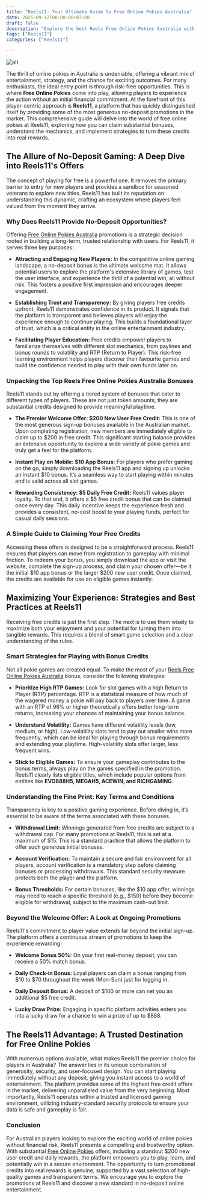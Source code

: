 ```yaml
---
title: "Reels11: Your Ultimate Guide to Free Online Pokies Australia"
date: 2025-09-12T00:00:00+07:00
draft: false
description: "Explore the best Reels Free Online Pokies Australia with Reels11. Our guide covers how to claim up to $200 in free credits, play risk-free, and use smart strategies."
tags: ["Reels11"]
categories: ["Reels11"]

---
```

![alt](https://reels11.vip/media/9a02eea95438686cac679.png)

The thrill of online pokies in Australia is undeniable, offering a vibrant mix of entertainment, strategy, and the chance for exciting outcomes. For many enthusiasts, the ideal entry point is through risk-free opportunities. This is where **Free Online Pokies** come into play, allowing players to experience the action without an initial financial commitment. At the forefront of this player-centric approach is **Reels11**, a platform that has quickly distinguished itself by providing some of the most generous no-deposit promotions in the market. This comprehensive guide will delve into the world of free online pokies at Reels11, exploring how you can claim substantial bonuses, understand the mechanics, and implement strategies to turn these credits into real rewards.

## The Allure of No-Deposit Gaming: A Deep Dive into Reels11's Offers

The concept of playing for free is a powerful one. It removes the primary barrier to entry for new players and provides a sandbox for seasoned veterans to explore new titles. Reels11 has built its reputation on understanding this dynamic, crafting an ecosystem where players feel valued from the moment they arrive.

### Why Does Reels11 Provide No-Deposit Opportunities?

Offering [Free Online Pokies Australia](https://reels11.vip/) promotions is a strategic decision rooted in building a long-term, trusted relationship with users. For Reels11, it serves three key purposes:

*   **Attracting and Engaging New Players:** In the competitive online gaming landscape, a no-deposit bonus is the ultimate welcome mat. It allows potential users to explore the platform's extensive library of games, test the user interface, and experience the thrill of a potential win, all without risk. This fosters a positive first impression and encourages deeper engagement.
    
*   **Establishing Trust and Transparency:** By giving players free credits upfront, Reels11 demonstrates confidence in its product. It signals that the platform is transparent and believes players will enjoy the experience enough to continue playing. This builds a foundational layer of trust, which is a critical entity in the online entertainment industry.
    
*   **Facilitating Player Education:** Free credits empower players to familiarize themselves with different slot mechanics, from paylines and bonus rounds to volatility and RTP (Return to Player). This risk-free learning environment helps players discover their favourite games and build the confidence needed to play with their own funds later on.
    

### Unpacking the Top Reels Free Online Pokies Australia Bonuses

Reels11 stands out by offering a tiered system of bonuses that cater to different types of players. These are not just token amounts; they are substantial credits designed to provide meaningful playtime.

*   **The Premier Welcome Offer: $200 New User Free Credit:** This is one of the most generous sign-up bonuses available in the Australian market. Upon completing registration, new members are immediately eligible to claim up to $200 in free credit. This significant starting balance provides an extensive opportunity to explore a wide variety of pokie games and truly get a feel for the platform.
    
*   **Instant Play on Mobile: $10 App Bonus:** For players who prefer gaming on the go, simply downloading the Reels11 app and signing up unlocks an instant $10 bonus. It’s a seamless way to start playing within minutes and is valid across all slot games.
    
*   **Rewarding Consistency: $5 Daily Free Credit:** Reels11 values player loyalty. To that end, it offers a $5 free credit bonus that can be claimed once every day. This daily incentive keeps the experience fresh and provides a consistent, no-cost boost to your playing funds, perfect for casual daily sessions.
    

### A Simple Guide to Claiming Your Free Credits

Accessing these offers is designed to be a straightforward process. Reels11 ensures that players can move from registration to gameplay with minimal friction. To redeem your bonus, you simply download the app or visit the website, complete the sign-up process, and claim your chosen offer—be it the initial $10 app bonus or the larger $200 new user credit. Once claimed, the credits are available for use on eligible games instantly.

## Maximizing Your Experience: Strategies and Best Practices at Reels11

Receiving free credits is just the first step. The next is to use them wisely to maximize both your enjoyment and your potential for turning them into tangible rewards. This requires a blend of smart game selection and a clear understanding of the rules.

### Smart Strategies for Playing with Bonus Credits

Not all pokie games are created equal. To make the most of your [Reels Free Online Pokies Australia](https://reels11.vip/) bonus, consider the following strategies:

*   **Prioritize High RTP Games:** Look for slot games with a high Return to Player (RTP) percentage. RTP is a statistical measure of how much of the wagered money a pokie will pay back to players over time. A game with an RTP of 96% or higher theoretically offers better long-term returns, increasing your chances of maintaining your bonus balance.
    
*   **Understand Volatility:** Games have different volatility levels (low, medium, or high). Low-volatility slots tend to pay out smaller wins more frequently, which can be ideal for playing through bonus requirements and extending your playtime. High-volatility slots offer larger, less frequent wins.
    
*   **Stick to Eligible Games:** To ensure your gameplay contributes to the bonus terms, always play on the games specified in the promotion. Reels11 clearly lists eligible titles, which include popular options from entities like **EVO888H5, MEGAH5, ACEWIN, and RICHGAMING**.
    

### Understanding the Fine Print: Key Terms and Conditions

Transparency is key to a positive gaming experience. Before diving in, it’s essential to be aware of the terms associated with these bonuses.

*   **Withdrawal Limit:** Winnings generated from free credits are subject to a withdrawal cap. For many promotions at Reels11, this is set at a maximum of $15. This is a standard practice that allows the platform to offer such generous initial bonuses.
    
*   **Account Verification:** To maintain a secure and fair environment for all players, account verification is a mandatory step before claiming bonuses or processing withdrawals. This standard security measure protects both the player and the platform.
    
*   **Bonus Thresholds:** For certain bonuses, like the $10 app offer, winnings may need to reach a specific threshold (e.g., $150) before they become eligible for withdrawal, subject to the maximum cash-out limit.
    

### Beyond the Welcome Offer: A Look at Ongoing Promotions

Reels11's commitment to player value extends far beyond the initial sign-up. The platform offers a continuous stream of promotions to keep the experience rewarding:

*   **Welcome Bonus 50%:** On your first real-money deposit, you can receive a 50% match bonus.
    
*   **Daily Check-in Bonus:** Loyal players can claim a bonus ranging from $10 to $70 throughout the week (Mon-Sun) just for logging in.
    
*   **Daily Deposit Bonus:** A deposit of $100 or more can net you an additional $5 free credit.
    
*   **Lucky Draw Prize:** Engaging in specific platform activities enters you into a lucky draw for a chance to win a prize of up to $888.
    

## The Reels11 Advantage: A Trusted Destination for Free Online Pokies

With numerous options available, what makes Reels11 the premier choice for players in Australia? The answer lies in its unique combination of generosity, security, and user-focused design. You can start playing immediately without any deposit, giving you instant access to a world of entertainment. The platform provides some of the highest free credit offers in the market, delivering unparalleled value from the very beginning. Most importantly, Reels11 operates within a trusted and licensed gaming environment, utilizing industry-standard security protocols to ensure your data is safe and gameplay is fair.

### Conclusion

For Australian players looking to explore the exciting world of online pokies without financial risk, Reels11 presents a compelling and trustworthy option. With substantial [Free Online Pokies](https://reels11.vip/) offers, including a standout $200 new user credit and daily rewards, the platform empowers you to play, learn, and potentially win in a secure environment. The opportunity to turn promotional credits into real rewards is genuine, supported by a vast selection of high-quality games and transparent terms. We encourage you to explore the promotions at Reels11 and discover a new standard in no-deposit online entertainment.
